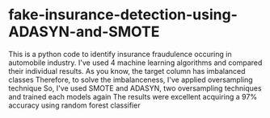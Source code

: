 # fake-insurance-detection-using-ADASYN-and-SMOTE
This is a python code to identify insurance fraudulence occuring in automobile industry. 
I've used 4 machine learning algorithms and compared their individual results.
As you know, the target column has imbalanced classes 
Therefore, to solve the imbalanceness, I've applied oversampling technique
So, I've used SMOTE and ADASYN, two oversampling techniques and trained each models again
The results were excellent acquiring a 97% accuracy using random forest classifier
